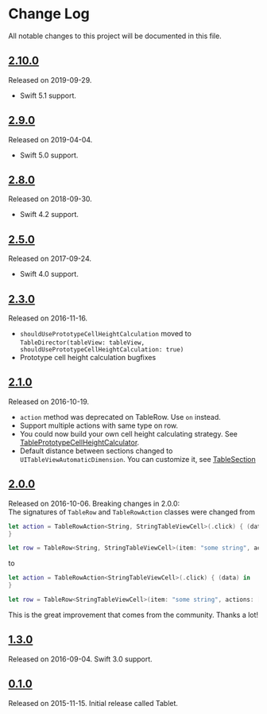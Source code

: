 # Change Log

All notable changes to this project will be documented in this file.

## [2.10.0](https://github.com/maxsokolov/TableKit/releases/tag/2.10.0)
Released on 2019-09-29.
- Swift 5.1 support.

## [2.9.0](https://github.com/maxsokolov/TableKit/releases/tag/2.9.0)
Released on 2019-04-04.
- Swift 5.0 support.

## [2.8.0](https://github.com/maxsokolov/TableKit/releases/tag/2.8.0)
Released on 2018-09-30.
- Swift 4.2 support.

## [2.5.0](https://github.com/maxsokolov/TableKit/releases/tag/2.5.0)
Released on 2017-09-24.
- Swift 4.0 support.

## [2.3.0](https://github.com/maxsokolov/TableKit/releases/tag/2.3.0)
Released on 2016-11-16.
- `shouldUsePrototypeCellHeightCalculation` moved to `TableDirector(tableView: tableView, shouldUsePrototypeCellHeightCalculation: true)`
- Prototype cell height calculation bugfixes

## [2.1.0](https://github.com/maxsokolov/TableKit/releases/tag/2.1.0)
Released on 2016-10-19.
- `action` method was deprecated on TableRow. Use `on` instead.
- Support multiple actions with same type on row.
- You could now build your own cell height calculating strategy. See [TablePrototypeCellHeightCalculator](Sources/TablePrototypeCellHeightCalculator.swift).
- Default distance between sections changed to `UITableViewAutomaticDimension`. You can customize it, see [TableSection](Sources/TableSection.swift)

## [2.0.0](https://github.com/maxsokolov/TableKit/releases/tag/2.0.0)
Released on 2016-10-06. Breaking changes in 2.0.0:
<br/>The signatures of `TableRow` and `TableRowAction` classes were changed from
```swift
let action = TableRowAction<String, StringTableViewCell>(.click) { (data) in
}

let row = TableRow<String, StringTableViewCell>(item: "some string", actions: [action])
```
to
```swift
let action = TableRowAction<StringTableViewCell>(.click) { (data) in
}

let row = TableRow<StringTableViewCell>(item: "some string", actions: [action])
```
This is the great improvement that comes from the community. Thanks a lot!

## [1.3.0](https://github.com/maxsokolov/TableKit/releases/tag/1.3.0)
Released on 2016-09-04. Swift 3.0 support.

## [0.1.0](https://github.com/maxsokolov/TableKit/releases/tag/0.1.0)
Released on 2015-11-15. Initial release called Tablet.